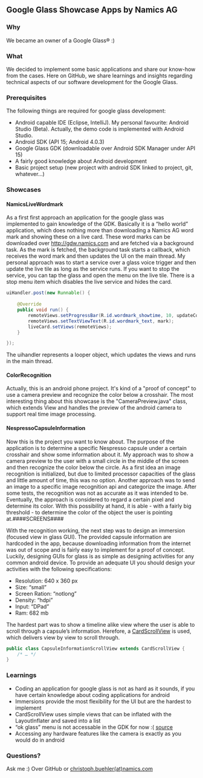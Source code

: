 ## Google Glass Showcase Apps by Namics AG

### Why

We became an owner of a Google Glass® :)

### What

We decided to implement some basic applications and share our know-how from the cases. Here on GitHub, we share learnings and insights regarding technical aspects of our software development for the Google Glass.

### Prerequisites

The following things are required for google glass development:
- Android capable IDE (Eclipse, IntelliJ). My personal favourite: Android Studio (Beta). Actually, the demo code is implemented with Android Studio.
- Android SDK (API 15; Android 4.0.3)
- Google Glass GDK (downloadable over Android SDK Manager under API 15)
- A fairly good knowledge about Android development
- Basic project setup (new project with android SDK linked to project, git, whatever...)

### Showcases

#### NamicsLiveWordmark
As a first first approach an application for the google glass was implemented to gain knowledge of the GDK. Basically it is a “hello world” application, which does nothing more than downloading a Namics AG word mark and showing these on a live card. These word marks can be downloaded over http://gdw.namics.com and are fetched via a background task. As the mark is fetched, the background task starts a callback, which receives the word mark and then updates the UI on the main thread.
My personal approach was to start a service over a glass voice trigger and then update the live tile as long as the service runs. If you want to stop the service, you can tap the glass and open the menu on the live tile. There is a stop menu item which disables the live service and hides the card.

```java
uiHandler.post(new Runnable() {
                                
    @Override
    public void run() {
        remoteViews.setProgressBar(R.id.wordmark_showtime, 10, updateCounter, false);
        remoteViews.setTextViewText(R.id.wordmark_text, mark);
        liveCard.setViews(remoteViews); 
    }

});
```
The uihandler represents a looper object, which updates the views and runs in the main thread.

#### ColorRecognition

Actually, this is an android phone project. It's kind of a "proof of concept" to use a camera preview and recognize the color below a crosshair. The most interesting thing about this showcase is the "CameraPreview.java" class, which extends View and handles the preview of the android camera to support real time image processing.

#### NespressoCapsuleInformation

Now this is the project you want to know about. The purpose of the application is to determine a specific Nespresso capsule under a certain crosshair and show some information about it. My approach was to show a camera preview to the user with a small circle in the middle of the screen and then recognize the color below the circle. As a first idea an image recognition is initialized, but due to limited processor capacities of the glass and little amount of time, this was no option. Another approach was to send an image to a specific image recognition api and categorize the image. After some tests, the recognition was not as accurate as it was intended to be. Eventually, the approach is considered to regard a certain pixel and determine its color. With this possibility at hand, it is able - with a fairly big threshold - to determine the color of the object the user is pointing at.####SCREENS####

With the recognition working, the next step was to design an immersion (focused view in glass GUI). The provided capsule information are hardcoded in the app, because downloading information from the internet was out of scope and is fairly easy to implement for a proof of concept. Luckily, designing GUIs for glass is as simple as designing activities for any common android device. To provide an adequate UI you should design your activities with the following specifications:
- Resolution: 640 x 360 px
- Size: “small”
- Screen Ration: “notlong”
- Density: “hdpi”
- Input: “DPad”
- Ram: 682 mb

The hardest part was to show a timeline alike view where the user is able to scroll through a capsule’s information. Herefore, a [CardScrollView](https://developers.google.com/glass/develop/gdk/reference/com/google/android/glass/widget/CardScrollView) is used, which delivers view by view to scroll through.

```java
public class CapsuleInformationScrollView extends CardScrollView {
    /* … */
}
```

### Learnings

- Coding an application for google glass is not as hard as it sounds, if you have certain knowledge about coding applications for android
- Immersions provide the most flexibility for the UI but are the hardest to implement
- CardScrollView uses simple views that can be inflated with the LayoutInflater and saved into a list
- “ok glass” menu is not accessable in the GDK for now :(   [source](http://stackoverflow.com/questions/20133577/adding-the-ok-glass-contextual-voice-menu-within-an-immersion-activity/20134647#20134647)
- Accessing any hardware features like the camera is exactly as you would do in android

### Questions?

Ask me :)
Over GitHub or [christoph.buehler(at)namics.com](mailto:christoph.buehler@namics.com)

